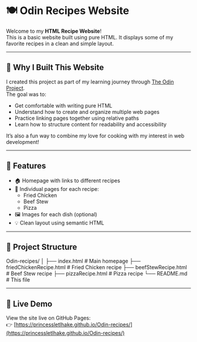 # 🍽️ Odin Recipes Website

Welcome to my **HTML Recipe Website**!  
This is a basic website built using pure HTML. It displays some of my favorite recipes in a clean and simple layout.

---

## 🧠 Why I Built This Website

I created this project as part of my learning journey through [The Odin Project](https://www.theodinproject.com/).  
The goal was to:

- Get comfortable with writing pure HTML
- Understand how to create and organize multiple web pages
- Practice linking pages together using relative paths
- Learn how to structure content for readability and accessibility

It’s also a fun way to combine my love for cooking with my interest in web development!

---

## 📄 Features

- 🏠 Homepage with links to different recipes
- 🍗 Individual pages for each recipe:
  - Fried Chicken
  - Beef Stew
  - Pizza
- 🖼️ Images for each dish (optional)
- 💡 Clean layout using semantic HTML

---

## 📁 Project Structure

Odin-recipes/
│
├── index.html # Main homepage
├── friedChickenRecipe.html # Fried Chicken recipe
├── beefStewRecipe.html # Beef Stew recipe
├── pizzaRecipe.html # Pizza recipe
└── README.md # This file

---

## 🔗 Live Demo

View the site live on GitHub Pages:  
👉 [https://princessletlhake.github.io/Odin-recipes/](https://princessletlhake.github.io/Odin-recipes/)




